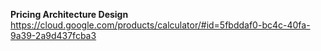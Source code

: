 <b>Pricing Architecture Design</b> </br>
https://cloud.google.com/products/calculator/#id=5fbddaf0-bc4c-40fa-9a39-2a9d437fcba3
